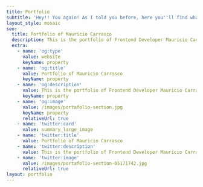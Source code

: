 ```yaml
---
title: Portfolio
subtitle: 'Hey!! You again! As I told you before, here you''ll find what I do recently.'
layout_style: mosaic
seo:
  title: Portfolio of Mauricio Carrasco
  description: This is the portfolio of Frontend Developer Mauricio Carrasco.
  extra:
    - name: 'og:type'
      value: website
      keyName: property
    - name: 'og:title'
      value: Portfolio of Mauricio Carrasco
      keyName: property
    - name: 'og:description'
      value: This is the portfolio of Frontend Developer Mauricio Carrasco.
      keyName: property
    - name: 'og:image'
      value: /images/portafolio-section.jpg
      keyName: property
      relativeUrl: true
    - name: 'twitter:card'
      value: summary_large_image
    - name: 'twitter:title'
      value: Portfolio of Mauricio Carrasco
    - name: 'twitter:description'
      value: This is the portfolio of Frontend Developer Mauricio Carrasco.
    - name: 'twitter:image'
      value: /images/portafolio-section-05171742.jpg
      relativeUrl: true
layout: portfolio
---
```

